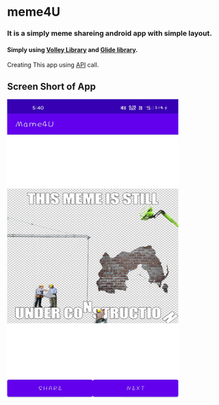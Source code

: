 # meme4U

### It is a simply meme shareing android app with simple layout.
#### Simply using [Volley Library](https://developer.android.com/training/volley) and [Glide library](https://github.com/bumptech/glide).
Creating This app using [API](https://meme-api.herokuapp.com/gimme) call.

## Screen Short of App
<img src="https://github.com/kanhakumar143/meme4U/blob/master/Screenshot_2021-09-07-17-40-06-60_2dc8ce87b02ae0a3b08c08662e22098d.jpg" width="400" height="700">



